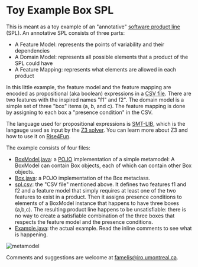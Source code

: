 # Toy Example Box SPL

This is meant as a toy example of an "annotative" [software product line](https://en.wikipedia.org/wiki/Software_product_line) (SPL). An annotative SPL consists of three parts:
  * A Feature Model: represents the points of variability and their dependencies
  * A Domain Model: represents all possible elements that a product of the SPL could have
  * A Feature Mapping: represents what elements are allowed in each product
  
In this little example, the feature model and the feature mapping are encoded as propositional (aka boolean) expressions in a [CSV file](https://en.wikipedia.org/wiki/Comma-separated_values). There are two features with the inspired names "f1" and f2". The domain model is a simple set of three "box" items (a, b, and c). The feature mapping is done by assigning to each box a "presence condition" in the CSV.

The language used for propositional expressions is [SMT-LIB](http://smtlib.cs.uiowa.edu/language.shtml), which is the langauge used as input by the [Z3 solver](https://github.com/Z3Prover/z3). You can learn more about Z3 and how to use it on [Rise4Fun](https://rise4fun.com/z3/tutorial).

The example consists of four files:
  * [BoxModel.java](https://github.com/mfamelis/toyExampleBoxSPL/blob/master/src/ca/umontreal/iro/geodes/boxspl/BoxModel.java): a [POJO](https://en.wikipedia.org/wiki/Plain_old_Java_object) implementation of a simple metamodel: A BoxModel can contain Box objects, each of which can contain other Box objects. 
  * [Box.java](https://github.com/mfamelis/toyExampleBoxSPL/blob/master/src/ca/umontreal/iro/geodes/boxspl/Box.java): a POJO implementation of the Box metaclass.
  * [spl.csv](https://github.com/mfamelis/toyExampleBoxSPL/blob/master/spl.csv): the "CSV file" mentioned above. It defines two features f1 and f2 and a feature model that simply requires at least one of the two features to exist in a product. Then it assigns presence conditions to elements of a BoxModel instance that happens to have three boxes (a,b,c). The resulting product line happens to be unsatisfiable: there is no way to create a satisfiable combination of the three boxes that respects the feature model and the presence conditions.
  * [Example.java](https://github.com/mfamelis/toyExampleBoxSPL/blob/master/src/ca/umontreal/iro/geodes/boxspl/Example.java): the actual example. Read the inline comments to see what is happening.
  
![metamodel](https://yuml.me/diagram/boring/class/[BoxModel]<>boxes-[Box|id:String]<>contents-[Box])

Comments and suggestions are welcome at famelis@iro.umontreal.ca.


